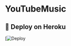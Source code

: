 # YouTubeMusic

## 🚀 Deploy on Heroku 
[![Deploy](https://dashboard.heroku.com/new?template=https://github.com/Eren-tech26/RealAlovera)
